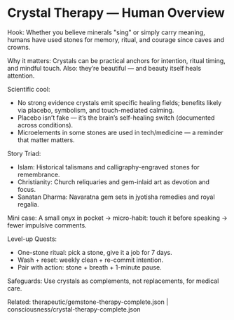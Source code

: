 # Crystal Therapy — Human Overview

Hook:
Whether you believe minerals "sing" or simply carry meaning, humans have used stones for memory, ritual, and courage since caves and crowns.

Why it matters:
Crystals can be practical anchors for intention, ritual timing, and mindful touch. Also: they’re beautiful — and beauty itself heals attention.

Scientific cool:
- No strong evidence crystals emit specific healing fields; benefits likely via placebo, symbolism, and touch-mediated calming.
- Placebo isn’t fake — it’s the brain’s self-healing switch (documented across conditions).
- Microelements in some stones are used in tech/medicine — a reminder that matter matters.

Story Triad:
- Islam: Historical talismans and calligraphy-engraved stones for remembrance.
- Christianity: Church reliquaries and gem-inlaid art as devotion and focus.
- Sanatan Dharma: Navaratna gem sets in jyotisha remedies and royal regalia.

Mini case:
A small onyx in pocket → micro-habit: touch it before speaking → fewer impulsive comments.

Level-up Quests:
- One-stone ritual: pick a stone, give it a job for 7 days.
- Wash + reset: weekly clean + re-commit intention.
- Pair with action: stone + breath + 1-minute pause.

Safeguards:
Use crystals as complements, not replacements, for medical care.

Related: therapeutic/gemstone-therapy-complete.json | consciousness/crystal-therapy-complete.json

